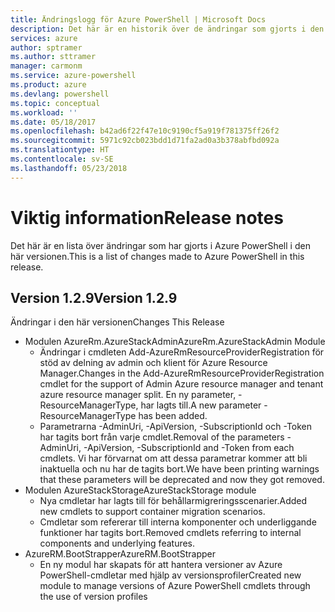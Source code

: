 ```yaml
---
title: Ändringslogg för Azure PowerShell | Microsoft Docs
description: Det här är en historik över de ändringar som gjorts i den senaste versionen av Azure PowerShell.
services: azure
author: sptramer
ms.author: sttramer
manager: carmonm
ms.service: azure-powershell
ms.product: azure
ms.devlang: powershell
ms.topic: conceptual
ms.workload: ''
ms.date: 05/18/2017
ms.openlocfilehash: b42ad6f22f47e10c9190cf5a919f781375ff26f2
ms.sourcegitcommit: 5971c92cb023bdd1d71fa2ad0a3b378abfbd092a
ms.translationtype: HT
ms.contentlocale: sv-SE
ms.lasthandoff: 05/23/2018
---
```

# <a name="release-notes"></a><span data-ttu-id="95d47-103">Viktig information</span><span class="sxs-lookup"><span data-stu-id="95d47-103">Release notes</span></span>

<span data-ttu-id="95d47-104">Det här är en lista över ändringar som har gjorts i Azure PowerShell i den här versionen.</span><span class="sxs-lookup"><span data-stu-id="95d47-104">This is a list of changes made to Azure PowerShell in this release.</span></span>

## <a name="version-129"></a><span data-ttu-id="95d47-105">Version 1.2.9</span><span class="sxs-lookup"><span data-stu-id="95d47-105">Version 1.2.9</span></span>

<span data-ttu-id="95d47-106">Ändringar i den här versionen</span><span class="sxs-lookup"><span data-stu-id="95d47-106">Changes This Release</span></span>

* <span data-ttu-id="95d47-107">Modulen AzureRm.AzureStackAdmin</span><span class="sxs-lookup"><span data-stu-id="95d47-107">AzureRm.AzureStackAdmin Module</span></span>
    + <span data-ttu-id="95d47-108">Ändringar i cmdleten Add-AzureRmResourceProviderRegistration för stöd av delning av admin och klient för Azure Resource Manager.</span><span class="sxs-lookup"><span data-stu-id="95d47-108">Changes in the Add-AzureRmResourceProviderRegistration cmdlet for the support of Admin Azure resource manager and tenant azure resource manager split.</span></span> <span data-ttu-id="95d47-109">En ny parameter, -ResourceManagerType, har lagts till.</span><span class="sxs-lookup"><span data-stu-id="95d47-109">A new parameter -ResourceManagerType has been added.</span></span>
    + <span data-ttu-id="95d47-110">Parametrarna -AdminUri, -ApiVersion, -SubscriptionId och -Token har tagits bort från varje cmdlet.</span><span class="sxs-lookup"><span data-stu-id="95d47-110">Removal of the parameters -AdminUri, -ApiVersion, -SubscriptionId and -Token from each cmdlets.</span></span> <span data-ttu-id="95d47-111">Vi har förvarnat om att dessa parametrar kommer att bli inaktuella och nu har de tagits bort.</span><span class="sxs-lookup"><span data-stu-id="95d47-111">We have been printing warnings that these parameters will be deprecated and now they got removed.</span></span>
* <span data-ttu-id="95d47-112">Modulen AzureStackStorage</span><span class="sxs-lookup"><span data-stu-id="95d47-112">AzureStackStorage module</span></span>
    + <span data-ttu-id="95d47-113">Nya cmdletar har lagts till för behållarmigreringsscenarier.</span><span class="sxs-lookup"><span data-stu-id="95d47-113">Added new cmdlets to support container migration scenarios.</span></span>
    + <span data-ttu-id="95d47-114">Cmdletar som refererar till interna komponenter och underliggande funktioner har tagits bort.</span><span class="sxs-lookup"><span data-stu-id="95d47-114">Removed cmdlets referring to internal components and underlying features.</span></span>
* <span data-ttu-id="95d47-115">AzureRM.BootStrapper</span><span class="sxs-lookup"><span data-stu-id="95d47-115">AzureRM.BootStrapper</span></span>
    + <span data-ttu-id="95d47-116">En ny modul har skapats för att hantera versioner av Azure PowerShell-cmdletar med hjälp av versionsprofiler</span><span class="sxs-lookup"><span data-stu-id="95d47-116">Created new module to manage versions of Azure PowerShell cmdlets through the use of version profiles</span></span>